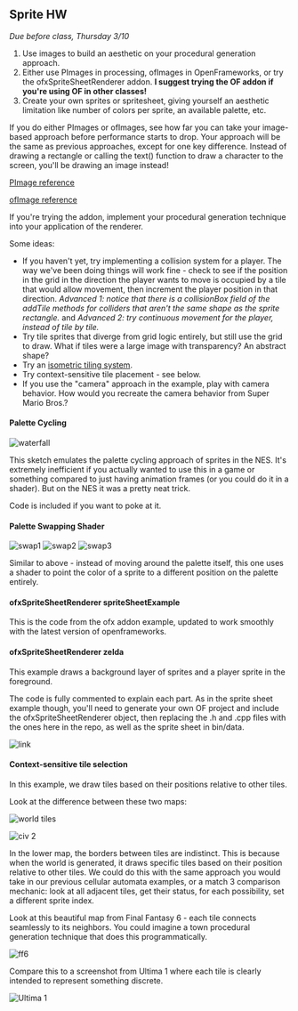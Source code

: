 ## Sprite HW

*Due before class, Thursday 3/10*

1. Use images to build an aesthetic on your procedural generation approach.
2. Either use PImages in processing, ofImages in OpenFrameworks, or try the ofxSpriteSheetRenderer addon. **I suggest trying the OF addon if you're using OF in other classes!**
3. Create your own sprites or spritesheet, giving yourself an aesthetic limitation like number of colors per sprite, an available palette, etc.

If you do either PImages or ofImages, see how far you can take your image-based approach before performance starts to drop. Your approach will be the same as previous approaches, except for one key difference. Instead of drawing a rectangle or calling the text() function to draw a character to the screen, you'll be drawing an image instead!

[PImage reference](https://processing.org/reference/PImage.html)

[ofImage reference](http://openframeworks.cc/documentation/graphics/ofImage/)

If you're trying the addon, implement your procedural generation technique into your application of the renderer.

Some ideas:

* If you haven't yet, try implementing a collision system for a player. The way we've been doing things will work fine - check to see if the position in the grid in the direction the player wants to move is occupied by a tile that would allow movement, then increment the player position in that direction. *Advanced 1: notice that there is a collisionBox field of the addTile methods for colliders that aren't the same shape as the sprite rectangle.* and *Advanced 2: try continuous movement for the player, instead of tile by tile.*
* Try tile sprites that diverge from grid logic entirely, but still use the grid to draw. What if tiles were a large image with transparency? An abstract shape?
* Try an [isometric tiling system](http://flarerpg.org/tutorials/isometric_intro/).
* Try context-sensitive tile placement - see below.
* If you use the "camera" approach in the example, play with camera behavior. How would you recreate the camera behavior from Super Mario Bros.?

#### Palette Cycling

![waterfall](https://raw.githubusercontent.com/whoisbma/Game-Aesthetics-SP16/master/class-06-sprites/images/waterfall.gif)

This sketch emulates the palette cycling approach of sprites in the NES. It's extremely inefficient if you actually wanted to use this in a game or something compared to just having animation frames (or you could do it in a shader). But on the NES it was a pretty neat trick.

Code is included if you want to poke at it.

#### Palette Swapping Shader

![swap1](https://raw.githubusercontent.com/whoisbma/Game-Aesthetics-SP16/master/class-06-sprites/images/swap1.png)
![swap2](https://raw.githubusercontent.com/whoisbma/Game-Aesthetics-SP16/master/class-06-sprites/images/swap2.png)
![swap3](https://raw.githubusercontent.com/whoisbma/Game-Aesthetics-SP16/master/class-06-sprites/images/swap3.png)

Similar to above - instead of moving around the palette itself, this one uses a shader to point the color of a sprite to a different position on the palette entirely.

#### ofxSpriteSheetRenderer spriteSheetExample

This is the code from the ofx addon example, updated to work smoothly with the latest version of openframeworks.

#### ofxSpriteSheetRenderer zelda

This example draws a background layer of sprites and a player sprite in the foreground.

The code is fully commented to explain each part. As in the sprite sheet example though, you'll need to generate your own OF project and include the ofxSpriteSheetRenderer object, then replacing the .h and .cpp files with the ones here in the repo, as well as the sprite sheet in bin/data.

![link](https://raw.githubusercontent.com/whoisbma/Game-Aesthetics-SP16/master/class-06-sprites/images/test.png)

#### Context-sensitive tile selection

In this example, we draw tiles based on their positions relative to other tiles.

Look at the difference between these two maps:

![world tiles](http://i.imgur.com/jdI4C5C.jpg)

![civ 2](http://i.kinja-img.com/gawker-media/image/upload/s--_TmiXWnE--/c_scale,fl_progressive,q_80,w_800/17pk61o1ohtf2jpg.jpg)

In the lower map, the borders between tiles are indistinct. This is because when the world is generated, it draws specific tiles based on their position relative to other tiles. We could do this with the same approach you would take in our previous cellular automata examples, or a match 3 comparison mechanic: look at all adjacent tiles, get their status, for each possibility, set a different sprite index.

Look at this beautiful map from Final Fantasy 6 - each tile connects seamlessly to its neighbors. You could imagine a town procedural generation technique that does this programmatically.

![ff6](http://wallpapercave.com/wp/JzJoZ4U.png)

Compare this to a screenshot from Ultima 1 where each tile is clearly intended to represent something discrete.

![Ultima 1](https://upload.wikimedia.org/wikipedia/en/b/be/Ultima1-1.gif)